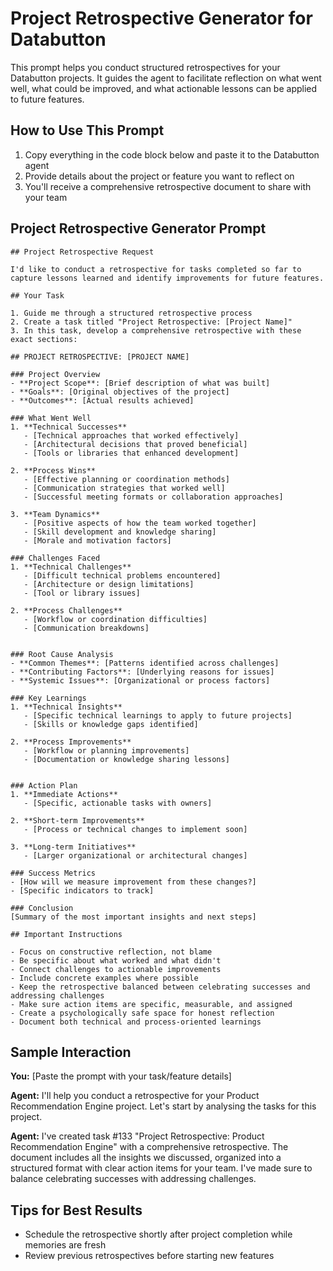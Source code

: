 # Project Retrospective Generator for Databutton

This prompt helps you conduct structured retrospectives for your Databutton projects. It guides the agent to facilitate reflection on what went well, what could be improved, and what actionable lessons can be applied to future features.

## How to Use This Prompt

1. Copy everything in the code block below and paste it to the Databutton agent
2. Provide details about the project or feature you want to reflect on
3. You'll receive a comprehensive retrospective document to share with your team

## Project Retrospective Generator Prompt

```
## Project Retrospective Request

I'd like to conduct a retrospective for tasks completed so far to capture lessons learned and identify improvements for future features.

## Your Task

1. Guide me through a structured retrospective process
2. Create a task titled "Project Retrospective: [Project Name]"
3. In this task, develop a comprehensive retrospective with these exact sections:

## PROJECT RETROSPECTIVE: [PROJECT NAME]

### Project Overview
- **Project Scope**: [Brief description of what was built]
- **Goals**: [Original objectives of the project]
- **Outcomes**: [Actual results achieved]

### What Went Well
1. **Technical Successes**
   - [Technical approaches that worked effectively]
   - [Architectural decisions that proved beneficial]
   - [Tools or libraries that enhanced development]

2. **Process Wins**
   - [Effective planning or coordination methods]
   - [Communication strategies that worked well]
   - [Successful meeting formats or collaboration approaches]

3. **Team Dynamics**
   - [Positive aspects of how the team worked together]
   - [Skill development and knowledge sharing]
   - [Morale and motivation factors]

### Challenges Faced
1. **Technical Challenges**
   - [Difficult technical problems encountered]
   - [Architecture or design limitations]
   - [Tool or library issues]

2. **Process Challenges**
   - [Workflow or coordination difficulties]
   - [Communication breakdowns]


### Root Cause Analysis
- **Common Themes**: [Patterns identified across challenges]
- **Contributing Factors**: [Underlying reasons for issues]
- **Systemic Issues**: [Organizational or process factors]

### Key Learnings
1. **Technical Insights**
   - [Specific technical learnings to apply to future projects]
   - [Skills or knowledge gaps identified]

2. **Process Improvements**
   - [Workflow or planning improvements]
   - [Documentation or knowledge sharing lessons]


### Action Plan
1. **Immediate Actions** 
   - [Specific, actionable tasks with owners]

2. **Short-term Improvements** 
   - [Process or technical changes to implement soon]

3. **Long-term Initiatives** 
   - [Larger organizational or architectural changes]

### Success Metrics
- [How will we measure improvement from these changes?]
- [Specific indicators to track]

### Conclusion
[Summary of the most important insights and next steps]

## Important Instructions

- Focus on constructive reflection, not blame
- Be specific about what worked and what didn't
- Connect challenges to actionable improvements
- Include concrete examples where possible
- Keep the retrospective balanced between celebrating successes and addressing challenges
- Make sure action items are specific, measurable, and assigned
- Create a psychologically safe space for honest reflection
- Document both technical and process-oriented learnings
```

## Sample Interaction

**You:** [Paste the prompt with your task/feature details]

**Agent:** I'll help you conduct a retrospective for your Product Recommendation Engine project. Let's start by analysing the tasks for this project.

**Agent:** I've created task #133 "Project Retrospective: Product Recommendation Engine" with a comprehensive retrospective. The document includes all the insights we discussed, organized into a structured format with clear action items for your team. I've made sure to balance celebrating successes with addressing challenges.

## Tips for Best Results
- Schedule the retrospective shortly after project completion while memories are fresh
- Review previous retrospectives before starting new features
